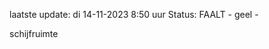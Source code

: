 laatste update: 
di 14-11-2023  8:50   uur 
Status: FAALT - geel - 
<div class="service Y">schijfruimte</div>